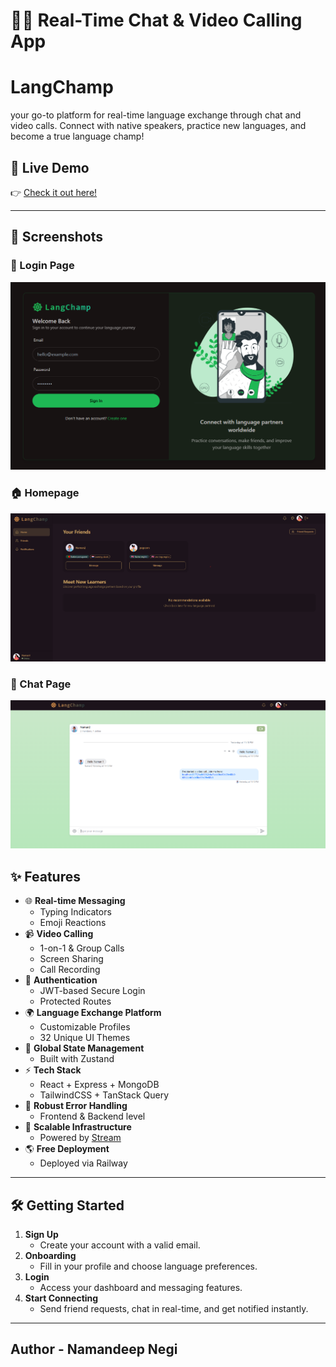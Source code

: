 # 💬🌐 Real-Time Chat & Video Calling App

# LangChamp
your go-to platform for real-time language exchange through chat and video calls.
Connect with native speakers, practice new languages, and become a true language champ!

## 🚀 Live Demo

👉 [Check it out here!](https://langchamp-production.up.railway.app)

---

## 📸 Screenshots

### 🔐 Login Page
![Login Page](/frontend/public/login-page-langchamp.png)

### 🏠 Homepage
![Homepage](/frontend/public/homepage-langchamp.png)

### 💬 Chat Page
![Chat Page](/frontend/public/chat-page-langchamp.png)


## ✨ Features

- 🌐 **Real-time Messaging**
  - Typing Indicators
  - Emoji Reactions
- 📹 **Video Calling**
  - 1-on-1 & Group Calls
  - Screen Sharing
  - Call Recording
- 🔐 **Authentication**
  - JWT-based Secure Login
  - Protected Routes
- 🌍 **Language Exchange Platform**
  - Customizable Profiles
  - 32 Unique UI Themes
- 🧠 **Global State Management**
  - Built with Zustand
- ⚡ **Tech Stack**
  - React + Express + MongoDB
  - TailwindCSS + TanStack Query
- 🚨 **Robust Error Handling**
  - Frontend & Backend level
- 🎯 **Scalable Infrastructure**
  - Powered by [Stream](https://getstream.io)
- 🌎 **Free Deployment**
  - Deployed via Railway

---

## 🛠️ Getting Started

1. **Sign Up**
   - Create your account with a valid email.
2. **Onboarding**
   - Fill in your profile and choose language preferences.
3. **Login**
   - Access your dashboard and messaging features.
4. **Start Connecting**
   - Send friend requests, chat in real-time, and get notified instantly.

---

## Author - Namandeep Negi